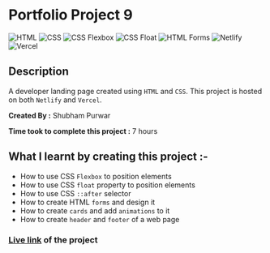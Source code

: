 # Portfolio Project 9

![HTML](https://img.shields.io/badge/-HTML-red)
![CSS](https://img.shields.io/badge/-CSS-brightgreen)
![CSS Flexbox](https://img.shields.io/badge/CSS%20Flexbox-blue)
![CSS Float](https://img.shields.io/badge/CSS%20Float-orange)
![HTML Forms](https://img.shields.io/badge/-HTML%20Forms-yellow)
![Netlify](https://img.shields.io/badge/-Netlify-green)
![Vercel](https://img.shields.io/badge/-Vercel-blueviolet)

## Description

A developer landing page created using `HTML` and `CSS`. This project is hosted on both `Netlify` and `Vercel`.

**Created By :** Shubham Purwar

**Time took to complete this project :** 7 hours

## What I learnt by creating this project :-

- How to use CSS `Flexbox` to position elements
- How to use CSS `float` property to position elements
- How to use CSS `::after` selector
- How to create HTML `forms` and design it
- How to create `cards` and add `animations` to it
- How to create `header` and `footer` of a web page

### [**Live link**](https://portflio-project-9.vercel.app/) of the project
